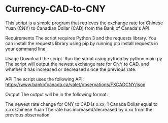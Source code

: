 # Currency-CAD-to-CNY
This script is a simple program that retrieves the exchange rate for Chinese Yuan (CNY) to Canadian Dollar (CAD) from the Bank of Canada's API.

Requirements
The script requires Python 3 and the requests library. You can install the requests library using pip by running pip install requests in your command line.

Usage
Download the script.
Run the script using python by python main.py
The script will output the newest exchange rate for CNY to CAD, and whether it has increased or decreased since the previous rate.

API
The script uses the following API: https://www.bankofcanada.ca/valet/observations/FXCADCNY/json

Output
The output will be in the following format:

The newest rate change for CNY to CAD is x.xx, 1 Canada Dollar equal to x.xx Chinese Yuan
The rate has increased/decreased by x.xx from the previous observation.
